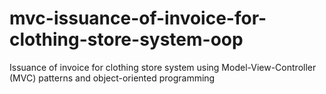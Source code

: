 # mvc-issuance-of-invoice-for-clothing-store-system-oop
Issuance of invoice for clothing store system using Model-View-Controller (MVC) patterns and object-oriented programming
